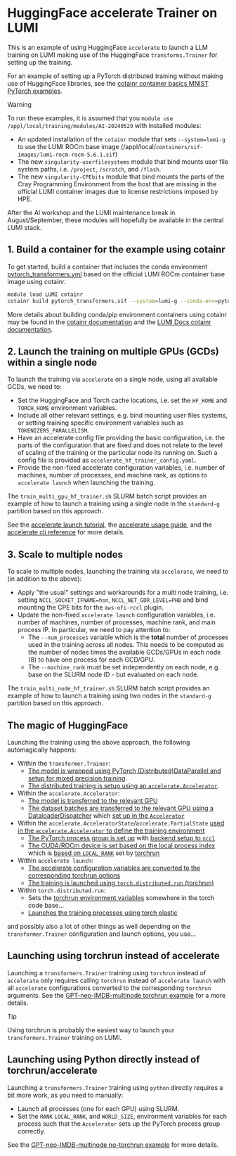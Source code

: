 # HuggingFace accelerate Trainer on LUMI

This is an example of using HuggingFace `accelerate` to launch a LLM training on LUMI making use of the HuggingFace `transforms.Trainer` for setting up the training.

For an example of setting up a PyTorch distributed training without making use of HuggingFace libraries, see the [cotainr container basics MNIST PyTorch examples](../pytorch_cotainr_container_basics/).

> [!WARNING]
> To run these examples, it is assumed that you `module use /appl/local/training/modules/AI-20240529` with installed modules:
>
> - An updated installation of the `cotainr` module that sets `--system=lumi-g` to use the LUMI ROCm base image (/appl/local/`containers/sif-images/lumi-rocm-rocm-5.6.1.sif`)
> - The new `singularity-userfilesystems` module that bind mounts user file system paths, i.e. `/project`, `/scratch`, and `/flash`.
> - The new `singularity-CPEbits` module that bind mounts the parts of the Cray Programming Environment from the host that are missing in the official LUMI container images due to license restrictions imposed by HPE.
>
> After the AI workshop and the LUMI maintenance break in August/September, these modules will hopefully be available in the central LUMI stack.

## 1. Build a container for the example using cotainr

To get started, build a container that includes the conda environment [pytorch_transformers.yml](../exercise_container_recipes/pytorch_transformers.yml) based on the official LUMI ROCm container base image using cotainr.

```bash
module load LUMI cotainr
cotainr build pytorch_transformers.sif --system=lumi-g --conda-env=pytorch_transformers.yml  # or use --base-image=/appl/local/containers/sif-images/lumi-rocm-rocm-5.6.1.sif instead of --system=lumi-g when using cotainr from LUMI
```

More details about building conda/pip environment containers using cotainr may be found in the [cotainr documentation](https://cotainr.readthedocs.io/en/latest/user_guide/conda_env.html) and the [LUMI Docs cotainr documentation](https://docs.lumi-supercomputer.eu/software/containers/singularity/#building-containers-using-the-cotainr-tool).

## 2. Launch the training on multiple GPUs (GCDs) within a single node

To launch the training via `accelerate` on a single node, using all available GCDs, we need to:

- Set the HuggingFace and Torch cache locations, i.e. set the `HF_HOME` and `TORCH_HOME` environment variables.
- Include all other relevant settings, e.g. bind mounting user files systems, or setting training specific environment variables such as `TOKENIZERS_PARALLELISM`.
- Have an accelerate config file providing the basic configuration, i.e. the parts of the configuration that are fixed and does not relate to the level of scaling of the training or the particular node its running on. Such a config file is provided as `accelerate_hf_trainer_config.yaml`.
- Provide the non-fixed accelerate configuration variables, i.e. number of machines, number of processes, and machine rank, as options to `accelerate launch` when launching the training.

The `train_multi_gpu_hf_trainer.sh` SLURM batch script provides an example of how to launch a training using a single node in the `standard-g` partition based on this approach.

See the [accelerate launch tutorial](https://huggingface.co/docs/accelerate/basic_tutorials/launch), the [accelerate usage guide](https://huggingface.co/docs/accelerate/usage_guides/explore), and the [accelerate cli reference](https://huggingface.co/docs/accelerate/package_reference/cli) for more details.

## 3. Scale to multiple nodes

To scale to multiple nodes, launching the training via `accelerate`, we need to (in addition to the above):

- Apply "the usual" settings and workarounds for a multi node training, i.e. setting `NCCL_SOCKET_IFNAME=hsn`, `NCCL_NET_GDR_LEVEL=PHB` and bind mounting the CPE bits for the `aws-ofi-rccl` plugin.
- Update the non-fixed `accelerate launch` configuration variables, i.e. number of machines, number of processes, machine rank, and main process IP. In particular, we need to pay attention to:
  - The `--num_processes` variable which is the **total** number of processes used in the training across all nodes. This needs to be computed as the number of nodes times the available GCDs/GPUs in each node (8) to have one process for each GCD/GPU.
  - The `--machine_rank` must be set independently on each node, e.g. base on the SLURM node ID - but evaluated on each node.

The `train_multi_node_hf_trainer.sh` SLURM batch script provides an example of how to launch a training using two nodes in the `standard-g` partition based on this approach.

## The magic of HuggingFace

Launching the training using the above approach, the following automagically happens:

- Within the `transformer.Trainer`:
  - [The model is wrapped using PyTorch (Distributed)DataParallel and setup for mixed precision training](https://github.com/huggingface/transformers/blob/4fdf58afb72b0754da30037fc800b6044e7d9c99/src/transformers/trainer.py#L1608).
  - [The distributed training is setup using an `accelerate.Accelerator`](https://github.com/huggingface/transformers/blob/4fdf58afb72b0754da30037fc800b6044e7d9c99/src/transformers/trainer.py#L4322).
- Within the `accelerate.Accelerator`:
  - [The model is transferred to the relevant GPU](https://github.com/huggingface/accelerate/blob/4ba436eccc1f6437503e66474d8ca86292f4acc1/src/accelerate/accelerator.py#L1412)
  - [The dataset batches are transferred to the relevant GPU using a DataloaderDispatcher](https://github.com/huggingface/accelerate/blob/4ba436eccc1f6437503e66474d8ca86292f4acc1/src/accelerate/data_loader.py#L685) which [set up in the `Accelerator`](https://github.com/huggingface/accelerate/blob/4ba436eccc1f6437503e66474d8ca86292f4acc1/src/accelerate/accelerator.py#L1958)
- Within the `accelerate.AcceleratorState`/`accelerate.PartialState` [used in the `accelerate.Accelerator` to define the training environment](https://github.com/huggingface/accelerate/blob/4ba436eccc1f6437503e66474d8ca86292f4acc1/src/accelerate/accelerator.py#L378)
  - [The PyTorch process group is set up](https://github.com/huggingface/accelerate/blob/4ba436eccc1f6437503e66474d8ca86292f4acc1/src/accelerate/state.py#L213) with [backend setup to `nccl`](https://github.com/huggingface/accelerate/blob/4ba436eccc1f6437503e66474d8ca86292f4acc1/src/accelerate/state.py#L730)
  - [The CUDA/ROCm device is set based on the local process index](https://github.com/huggingface/accelerate/blob/4ba436eccc1f6437503e66474d8ca86292f4acc1/src/accelerate/state.py#L784) which is [based on `LOCAL_RANK`](https://github.com/huggingface/accelerate/blob/4ba436eccc1f6437503e66474d8ca86292f4acc1/src/accelerate/state.py#L278) set by [torchrun](https://pytorch.org/docs/stable/elastic/run.html#environment-variables)
- Within `accelerate launch`:
  - [The accelerate configuration variables are converted to the corresponding torchrun options](https://github.com/huggingface/accelerate/blob/4ba436eccc1f6437503e66474d8ca86292f4acc1/src/accelerate/utils/launch.py#L152) 
  - [The training is launched using `torch.distributed.run` (torchrun)](https://github.com/huggingface/accelerate/blob/4ba436eccc1f6437503e66474d8ca86292f4acc1/src/accelerate/commands/launch.py#L733)
- Within `torch.distributed.run`:
  - Sets the [torchrun environment variables](https://pytorch.org/docs/stable/elastic/run.html#environment-variables) somewhere in the torch code base...
  - [Launches the training processes using torch elastic](https://github.com/pytorch/pytorch/blob/6c503f1dbbf9ef1bf99f19f0048c287f419df600/torch/distributed/run.py#L891)

and possibly also a lot of other things as well depending on the `transformer.Trainer` configuration and launch options, you use...

## Launching using torchrun instead of accelerate

Launching a `transformers.Trainer` training using `torchrun` instead of `accelerate` only requires calling `torchrun` instead of `accelerate launch` with all `accelerate` configurations converted to the corresponding `torchrun` arguments. See the [GPT-neo-IMDB-multinode torchrun example](../GPT_neo_IMDB_multinode/run_torchrun.sh) for a more details.

> [!TIP]
> Using torchrun is probably the easiest way to launch your `transformers.Trainer` training on LUMI.

## Launching using Python directly instead of torchrun/accelerate

Launching a `transformers.Trainer` training using `python` directly requires a bit more work, as you need to manually:

- Launch all processes (one for each GPU) using SLURM.
- Set the `RANK` `LOCAL_RANK`, and `WORLD_SIZE`, environment variables for each process such that the `Accelerator` sets up the PyTorch process group correctly.

See the [GPT-neo-IMDB-multinode no-torchrun example](../GPT_neo_IMDB_multinode/run_no_torchrun.sh) for more details.

